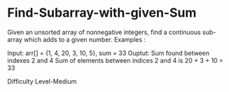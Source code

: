 # Find-Subarray-with-given-Sum
Given an unsorted array of nonnegative integers, find a continuous sub-array which adds to a given number.
Examples :

Input: arr[] = {1, 4, 20, 3, 10, 5}, sum = 33
Ouptut: Sum found between indexes 2 and 4
Sum of elements between indices
2 and 4 is 20 + 3 + 10 = 33

Difficulty Level-Medium
